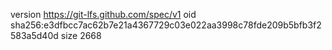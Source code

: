 version https://git-lfs.github.com/spec/v1
oid sha256:e3dfbcc7ac62b7e21a4367729c03e022aa3998c78fde209b5bfb3f2583a5d40d
size 2668
